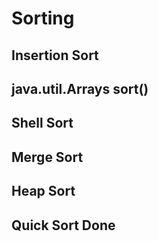 # Sorting
## Insertion Sort
## java.util.Arrays sort()
## Shell Sort
## Merge Sort
## Heap Sort
## Quick Sort Done
